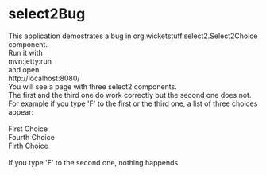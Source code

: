 # select2Bug
This application demostrates a bug in org.wicketstuff.select2.Select2Choice component.<br>
Run it with<br>
mvn:jetty:run<br>
and open<br>
http://localhost:8080/<br>
You will see a page with three select2 components.<br>
The first and the third one do work correctly but the second one does not.
<br>For example if you type 'F' to the first or the third one, a list of three choices appear:
<br>
<br>First Choice
<br>Fourth Choice
<br>Firth Choice
<br>
<br>
If you type 'F' to the second one, nothing happends
